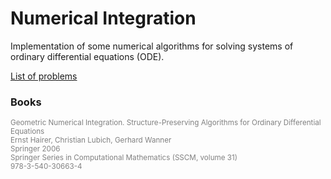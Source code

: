 # Numerical Integration

Implementation of some numerical algorithms for solving systems of ordinary differential equations (ODE).

[List of problems](js/problems/README.md)

### Books

<div style="color: gray;">
<p>
<small>Geometric Numerical Integration. Structure-Preserving Algorithms for Ordinary Differential Equations</small>
<br>
<small>Ernst Hairer, Christian Lubich, Gerhard Wanner</small>
<br>
<small>Springer 2006</small>
<br>
<small>Springer Series in Computational Mathematics (SSCM, volume 31)</small>
<br>
<small>978-3-540-30663-4</small>
</div>
